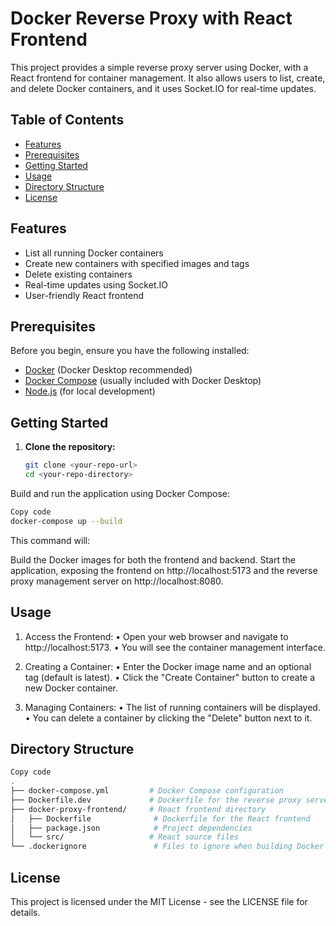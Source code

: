 # Docker Reverse Proxy with React Frontend

This project provides a simple reverse proxy server using Docker, with a React frontend for container management. It also allows users to list, create, and delete Docker containers, and it uses Socket.IO for real-time updates.

## Table of Contents

- [Features](#features)
- [Prerequisites](#prerequisites)
- [Getting Started](#getting-started)
- [Usage](#usage)
- [Directory Structure](#directory-structure)
- [License](#license)

## Features

- List all running Docker containers
- Create new containers with specified images and tags
- Delete existing containers
- Real-time updates using Socket.IO
- User-friendly React frontend

## Prerequisites

Before you begin, ensure you have the following installed:

- [Docker](https://www.docker.com/products/docker-desktop) (Docker Desktop recommended)
- [Docker Compose](https://docs.docker.com/compose/install/) (usually included with Docker Desktop)
- [Node.js](https://nodejs.org/) (for local development)

## Getting Started

1. **Clone the repository:**

   ```bash
   git clone <your-repo-url>
   cd <your-repo-directory>
   ```
Build and run the application using Docker Compose:

```bash
Copy code
docker-compose up --build
```
This command will:

Build the Docker images for both the frontend and backend.
Start the application, exposing the frontend on http://localhost:5173 and the reverse proxy management server on http://localhost:8080.

## Usage

1. Access the Frontend:
  • Open your web browser and navigate to http://localhost:5173.
  • You will see the container management interface.

2. Creating a Container:
  • Enter the Docker image name and an optional tag (default is latest).
  • Click the "Create Container" button to create a new Docker container.

3. Managing Containers:
  • The list of running containers will be displayed.
  • You can delete a container by clicking the "Delete" button next to it.

## Directory Structure
```bash
Copy code
.
├── docker-compose.yml         # Docker Compose configuration
├── Dockerfile.dev             # Dockerfile for the reverse proxy server
├── docker-proxy-frontend/     # React frontend directory
│   ├── Dockerfile              # Dockerfile for the React frontend
│   ├── package.json            # Project dependencies
│   └── src/                   # React source files
└── .dockerignore               # Files to ignore when building Docker images
```

## License
This project is licensed under the MIT License - see the LICENSE file for details.
